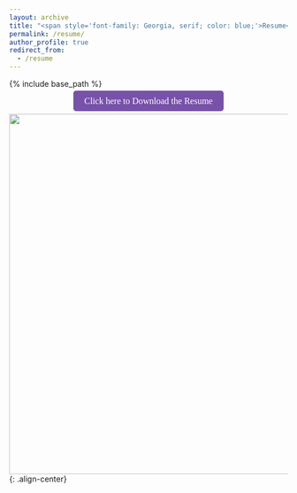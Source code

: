 ```yaml
---
layout: archive
title: "<span style='font-family: Georgia, serif; color: blue;'>Resume</span>"
permalink: /resume/
author_profile: true
redirect_from:
  - /resume
---
```


{% include base_path %}

<div style="text-align: center;">
  <a href="https://deepubhatt.github.io/DeepakB_Resume.pdf" class="custom-btn" style="background-color: #7851A9; color: white; padding: 10px 20px; text-decoration: none; border-radius: 5px; font-size: 16px; font-family: Georgia, serif;">Click here to Download the Resume</a>
</div>

<img src = "https://deepubhatt.github.io/DeepakB_Resume.jpg" width = "650">{: .align-center}
